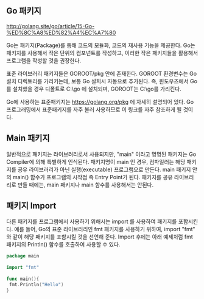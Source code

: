 ## Go 패키지

http://golang.site/go/article/15-Go-%ED%8C%A8%ED%82%A4%EC%A7%80

Go는 패키지(Package)를 통해 코드의 모듈화, 코드의 재사용 기능을 제공한다. Go는 패키지를 사용해서 작은 단위의 컴포넌트를 작성하고, 이러한 작은 패키지들을 활용해서 프로그램을 작성할 것을 권장한다.

표준 라이브러리 패키지들은 GOROOT/pkg 안에 존재한다. GOROOT 환경변수는 Go 설치 디렉토리를 가리키는데, 보통 Go 설치시 자동으로 추가된다. 즉, 윈도우즈에서 Go를 설치했을 경우 디폴트로 C:\go 에 설치되며, GOROOT는 C:\go를 가리킨다.

Go에 사용하는 표준패키지는 https://golang.org/pkg 에 자세히 설명되어 있다. Go 프로그래밍에서 표준패키지를 자주 불러 사용하므로 이 링크를 자주 참조하게 될 것이다.

## Main 패키지 

일반적으로 패키지는 라이브러리로서 사용되지만, "main" 이라고 명명된 패키지는 Go Compiler에 의해 특별하게 인식된다. 패키지명이 main 인 경우, 
컴파일러는 해당 패키지를 공유 라이브러리가 아닌 실행(executable) 프로그램으로 만든다. 
main 패키지 안의 main() 함수가 프로그램의 시작점 즉 Entry Point가 된다. 패키지를 공유 라이브러리로 만들 때에는, main 패키지나 main 함수를 사용해서는 안된다.

## 패키지 Import

다른 패키지를 프로그램에서 사용하기 위해서는 import 를 사용하여 패키지를 포함시킨다. 예를 들어, Go의 표준 라이브러리인 fmt 패키지를 사용하기 위하여, import "fmt" 와 같이 해당 패키지를 포함시킬 것을 선언해 준다. Import 후에는 아래 예제처럼 fmt 패키지의 Println() 함수를 호출하여 사용할 수 있다.

~~~go
package main
 
import "fmt"
 
func main(){
 fmt.Println("Hello")
}
~~~
